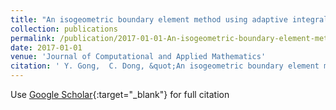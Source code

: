 ```yaml
---
title: "An isogeometric boundary element method using adaptive integral method for 3D potential problems"
collection: publications
permalink: /publication/2017-01-01-An-isogeometric-boundary-element-method-using-adaptive-integral-method-for-3D-potential-problems
date: 2017-01-01
venue: 'Journal of Computational and Applied Mathematics'
citation: ' Y. Gong,  C. Dong, &quot;An isogeometric boundary element method using adaptive integral method for 3D potential problems.&quot; Journal of Computational and Applied Mathematics, 2017.'
---
```

Use [Google Scholar](https://scholar.google.com/scholar?q=An+isogeometric+boundary+element+method+using+adaptive+integral+method+for+3D+potential+problems){:target="_blank"} for full citation